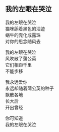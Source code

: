 ## 我的左眼在哭泣
我的左眼在哭泣<br>
猫咪舔着黑色的泪迹<br>
蜗牛的壳化成露珠<br>
对你的思念随风去<br>

我的左眼在哭泣<br>
风吹散了蒲公英<br>
它们相距千里<br>
不能步移<br>

我永远爱你<br>
永远却随着蒲公英的种子<br>
飘散各地<br>
长大后<br>
开出曾经<br>

你可知道<br>
我的左眼在哭泣<br>
